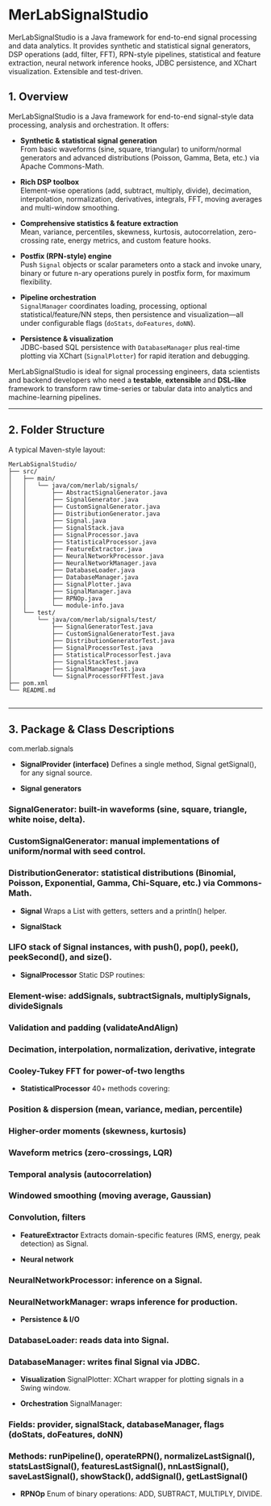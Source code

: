 # MerLabSignalStudio
MerLabSignalStudio is a Java framework for end-to-end signal processing and data analytics. It provides synthetic and statistical signal generators, DSP operations (add, filter, FFT), RPN-style pipelines, statistical and feature extraction, neural network inference hooks, JDBC persistence, and XChart visualization. Extensible and test-driven.


## 1. Overview

MerLabSignalStudio is a Java framework for end-to-end signal-style data processing, analysis and orchestration. It offers:

- **Synthetic & statistical signal generation**  
  From basic waveforms (sine, square, triangular) to uniform/normal generators and advanced distributions (Poisson, Gamma, Beta, etc.) via Apache Commons-Math.

- **Rich DSP toolbox**  
  Element-wise operations (add, subtract, multiply, divide), decimation, interpolation, normalization, derivatives, integrals, FFT, moving averages and multi-window smoothing.

- **Comprehensive statistics & feature extraction**  
  Mean, variance, percentiles, skewness, kurtosis, autocorrelation, zero-crossing rate, energy metrics, and custom feature hooks.

- **Postfix (RPN-style) engine**  
  Push `Signal` objects or scalar parameters onto a stack and invoke unary, binary or future n-ary operations purely in postfix form, for maximum flexibility.

- **Pipeline orchestration**  
  `SignalManager` coordinates loading, processing, optional statistical/feature/NN steps, then persistence and visualization—all under configurable flags (`doStats`, `doFeatures`, `doNN`).

- **Persistence & visualization**  
  JDBC-based SQL persistence with `DatabaseManager` plus real-time plotting via XChart (`SignalPlotter`) for rapid iteration and debugging.

MerLabSignalStudio is ideal for signal processing engineers, data scientists and backend developers who need a **testable**, **extensible** and **DSL-like** framework to transform raw time-series or tabular data into analytics and machine-learning pipelines.

---

## 2. Folder Structure

A typical Maven-style layout:

```
MerLabSignalStudio/
├── src/
│   ├── main/
│   │   └── java/com/merlab/signals/
│   │       ├── AbstractSignalGenerator.java
│   │       ├── SignalGenerator.java
│   │       ├── CustomSignalGenerator.java
│   │       ├── DistributionGenerator.java
│   │       ├── Signal.java
│   │       ├── SignalStack.java
│   │       ├── SignalProcessor.java
│   │       ├── StatisticalProcessor.java
│   │       ├── FeatureExtractor.java
│   │       ├── NeuralNetworkProcessor.java
│   │       ├── NeuralNetworkManager.java
│   │       ├── DatabaseLoader.java
│   │       ├── DatabaseManager.java
│   │       ├── SignalPlotter.java
│   │       ├── SignalManager.java
│   │       ├── RPNOp.java
│   │       └── module-info.java
│   └── test/
│       └── java/com/merlab/signals/test/
│           ├── SignalGeneratorTest.java
│           ├── CustomSignalGeneratorTest.java
│           ├── DistributionGeneratorTest.java
│           ├── SignalProcessorTest.java
│           ├── StatisticalProcessorTest.java
│           ├── SignalStackTest.java
│           ├── SignalManagerTest.java
│           └── SignalProcessorFFTTest.java
├── pom.xml
└── README.md


```
---

## 3. Package & Class Descriptions

com.merlab.signals
- **SignalProvider (interface)**
Defines a single method, Signal getSignal(), for any signal source.

- **Signal generators**

### SignalGenerator: built-in waveforms (sine, square, triangle, white noise, delta).

### CustomSignalGenerator: manual implementations of uniform/normal with seed control.

### DistributionGenerator: statistical distributions (Binomial, Poisson, Exponential, Gamma, Chi-Square, etc.) via Commons-Math.

- **Signal**
Wraps a List<Double> with getters, setters and a println() helper.

- **SignalStack**
### LIFO stack of Signal instances, with push(), pop(), peek(), peekSecond(), and size().

- **SignalProcessor**
Static DSP routines:

### Element-wise: addSignals, subtractSignals, multiplySignals, divideSignals

### Validation and padding (validateAndAlign)

### Decimation, interpolation, normalization, derivative, integrate

### Cooley-Tukey FFT for power-of-two lengths

- **StatisticalProcessor**
40+ methods covering:

### Position & dispersion (mean, variance, median, percentile)

### Higher-order moments (skewness, kurtosis)

### Waveform metrics (zero-crossings, LQR)

### Temporal analysis (autocorrelation)

### Windowed smoothing (moving average, Gaussian)

### Convolution, filters

- **FeatureExtractor**
Extracts domain-specific features (RMS, energy, peak detection) as Signal.

- **Neural network**

### NeuralNetworkProcessor: inference on a Signal.

### NeuralNetworkManager: wraps inference for production.

- **Persistence & I/O**

### DatabaseLoader: reads data into Signal.

### DatabaseManager: writes final Signal via JDBC.

- **Visualization**
SignalPlotter: XChart wrapper for plotting signals in a Swing window.

- **Orchestration**
SignalManager:

### Fields: provider, signalStack, databaseManager, flags (doStats, doFeatures, doNN)

### Methods: runPipeline(), operateRPN(), normalizeLastSignal(), statsLastSignal(), featuresLastSignal(), nnLastSignal(), saveLastSignal(), showStack(), addSignal(), getLastSignal()

- **RPNOp**
Enum of binary operations: ADD, SUBTRACT, MULTIPLY, DIVIDE.

